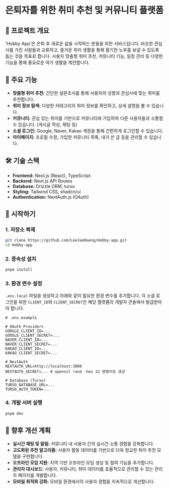 # 은퇴자를 위한 취미 추천 및 커뮤니티 플랫폼

## 🌟 프로젝트 개요

'Hobby App'은 은퇴 후 새로운 삶을 시작하는 분들을 위한 서비스입니다. 비슷한 관심사를 가진 사람들과 교류하고, 즐거운 취미 생활을 통해 활기찬 노후를 보낼 수 있도록 돕는 것을 목표로 합니다. 사용자 맞춤형 취미 추천, 커뮤니티 기능, 일정 관리 등 다양한 기능을 통해 풍요로운 여가 생활을 제안합니다.

## 🚀 주요 기능

- **맞춤형 취미 추천:** 간단한 설문조사를 통해 사용자의 성향과 관심사에 맞는 취미를 추천합니다.
- **취미 정보 탐색:** 다양한 카테고리의 취미 정보를 확인하고, 상세 설명을 볼 수 있습니다.
- **커뮤니티:** 관심 있는 취미를 기반으로 커뮤니티에 가입하여 다른 사용자들과 소통할 수 있습니다. (게시글 작성, 채팅 등)
- **소셜 로그인:** Google, Naver, Kakao 계정을 통해 간편하게 로그인할 수 있습니다.
- **마이페이지:** 프로필 수정, 가입한 커뮤니티 목록, 내가 쓴 글 등을 관리할 수 있습니다.

## 🛠️ 기술 스택

- **Frontend:** Next.js (React), TypeScript
- **Backend:** Next.js API Routes
- **Database:** Drizzle ORM, turso
- **Styling:** Tailwind CSS, shadcn/ui
- **Authentication:** NextAuth.js (OAuth)

## 🏃 시작하기

### 1. 저장소 복제
```bash
git clone https://github.com/LeeJaeHaeng/Hobby-app.git
cd Hobby-app
```

### 2. 종속성 설치
```bash
pnpm install
```

### 3. 환경 변수 설정
`.env.local` 파일을 생성하고 아래와 같이 필요한 환경 변수를 추가합니다. 각 소셜 로그인을 위한 `CLIENT_ID`와 `CLIENT_SECRET`은 해당 플랫폼의 개발자 콘솔에서 발급받아야 합니다.

```env
# .env.example

# OAuth Providers
GOOGLE_CLIENT_ID=...
GOOGLE_CLIENT_SECRET=...
NAVER_CLIENT_ID=...
NAVER_CLIENT_SECRET=...
KAKAO_CLIENT_ID=...
KAKAO_CLIENT_SECRET=...

# NextAuth
NEXTAUTH_URL=http://localhost:3000
NEXTAUTH_SECRET=... # openssl rand -hex 32 명령어로 생성

# Database (Turso)
TURSO_DATABASE_URL=...
TURSO_AUTH_TOKEN=...
```

### 4. 개발 서버 실행
```bash
pnpm dev
```

## 🔮 향후 개선 계획

- **실시간 채팅 및 알림:** 커뮤니티 내 사용자 간의 실시간 소통 경험을 강화합니다.
- **고도화된 추천 알고리즘:** 사용자 활동 데이터를 기반으로 더욱 정교한 취미 추천 모델을 구현합니다.
- **오프라인 모임 지원:** 지역 기반 오프라인 모임 생성 및 참여 기능을 추가합니다.
- **관리자 대시보드:** 사용자, 커뮤니티, 취미 데이터를 효율적으로 관리할 수 있는 관리자 페이지를 개발합니다.
- **모바일 최적화 강화:** 모바일 환경에서의 사용자 경험을 지속적으로 개선합니다.
